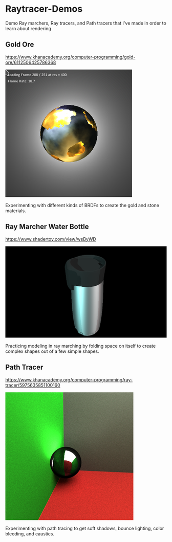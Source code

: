 # Raytracer-Demos
Demo Ray marchers, Ray tracers, and Path tracers that I've made in order to learn about rendering

## Gold Ore

https://www.khanacademy.org/computer-programming/gold-ore/6112506425786368

![Gold Ore Image](https://github.com/Elliot-TS/Raytracer-Demos/blob/main/Gold%20Ore%20Demo.png)

Experimenting with different kinds of BRDFs to create the gold and stone materials.

## Ray Marcher Water Bottle

https://www.shadertoy.com/view/wsByWD

![Ray Marcher Image](https://github.com/Elliot-TS/Raytracer-Demos/blob/main/Ray%20Marcher%20Demo.png)

Practicing modeling in ray marching by folding space on itself to create complex shapes out of a few simple shapes.

## Path Tracer

https://www.khanacademy.org/computer-programming/ray-tracer/5975635851100160

![Path Tracer Demo](https://github.com/Elliot-TS/Raytracer-Demos/blob/main/Path%20Tracing%20Demo.png)

Experimenting with path tracing to get soft shadows, bounce lighting, color bleeding, and caustics.
